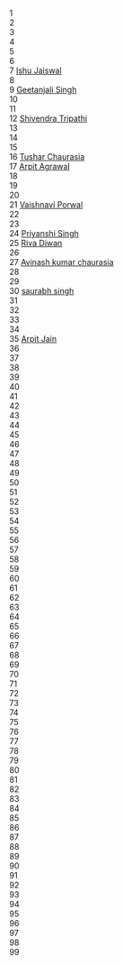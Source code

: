 1 []() <br>
2 []() <br>
3 []() <br>
4 []() <br>
5 []() <br>
6 []() <br>
7 [Ishu Jaiswal](Ishu1726) <br>
8 []() <br>
9 [Geetanjali Singh](geetanjalising) <br>
10 []() <br>
11 []() <br>
12 [Shivendra Tripathi](shivdeve2010) <br>
13 []() <br>
14 []() <br>
15 []() <br>
16 [Tushar Chaurasia](tusharc01) <br>
17 [Arpit Agrawal](arpitagrawal24) <br>
18 []() <br>
19 []() <br>
20 []() <br>
21 [Vaishnavi Porwal](VaishnaviPorwal) <br>
22 []() <br>
23 []() <br>
24 [Priyanshi Singh](priyanshi129) <br>
25 [Riva Diwan](rivadiwan) <br>
26 []() <br>
27 [Avinash kumar chaurasia](Avinash170) <br>
28 []() <br>
29 []() <br>
30 [saurabh singh](SAURABH2711-DAR) <br>
31 []() <br>
32 []() <br>
33 []() <br>
34 []() <br>
35 [Arpit Jain](arpit456jain) <br>
36 []() <br>
37 []() <br>
38 []() <br>
39 []() <br>
40 []() <br>
41 []() <br>
42 []() <br>
43 []() <br>
44 []() <br>
45 []() <br>
46 []() <br>
47 []() <br>
48 []() <br>
49 []() <br>
50 []() <br>
51 []() <br>
52 []() <br>
53 []() <br>
54 []() <br>
55 []() <br>
56 []() <br>
57 []() <br>
58 []() <br>
59 []() <br>
60 []() <br>
61 []() <br>
62 []() <br>
63 []() <br>
64 []() <br>
65 []() <br>
66 []() <br>
67 []() <br>
68 []() <br>
69 []() <br>
70 []() <br>
71 []() <br>
72 []() <br>
73 []() <br>
74 []() <br>
75 []() <br>
76 []() <br>
77 []() <br>
78 []() <br>
79 []() <br>
80 []() <br>
81 []() <br>
82 []() <br>
83 []() <br>
84 []() <br>
85 []() <br>
86 []() <br>
87 []() <br>
88 []() <br>
89 []() <br>
90 []() <br>
91 []() <br>
92 []() <br>
93 []() <br>
94 []() <br>
95 []() <br>
96 []() <br>
97 []() <br>
98 []() <br>
99 []() <br>
